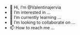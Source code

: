 - 👋 Hi, I’m @Valentinajervia
- 👀 I’m interested in ...
- 🌱 I’m currently learning ...
- 💞️ I’m looking to collaborate on ...
- 📫 How to reach me ...

<!---
Valentinajervia/Valentinajervia is a ✨ special ✨ repository because its `README.md` (this file) appears on your GitHub profile.
You can click the Preview link to take a look at your changes.
--->
